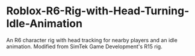 # Roblox-R6-Rig-with-Head-Turning-Idle-Animation
An R6 character rig with head tracking for nearby players and an idle animation. Modified from SimTek Game Development's R15 rig.
